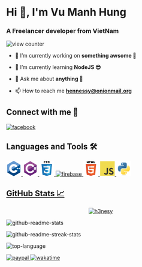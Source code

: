 # Hi 👋, I'm Vu Manh Hung
### A Freelancer developer from VietNam

![view counter](https://komarev.com/ghpvc/?username=h3nesy&label=Profile%20views&color=0e75b6&style=flat-square)

- 🔭 I’m currently working on **something awsome 🥰**

- 🌱 I’m currently learning **NodeJS 😎**

- 💬 Ask me about **anything 🤣**

- 📫 How to reach me **hennessy@onionmail.org**


## Connect with me 👀
<!--<p align="left">
<a href="#" target="blank"><img align="center" src="https://cdn.jsdelivr.net/npm/simple-icons@3.0.1/icons/codepen.svg" alt="hoanghien0410" height="30" width="40" /></a>
<a href="#" target="blank"><img align="center" src="https://cdn.jsdelivr.net/npm/simple-icons@3.0.1/icons/linkedin.svg" alt="hoang-tran-69731113a" height="30" width="40" /></a>
<a href="#" target="blank"><img align="center" src="https://cdn.jsdelivr.net/npm/simple-icons@3.0.1/icons/stackoverflow.svg" alt="11898496" height="30" width="40" /></a>
<a href="#" target="blank"><img align="center" src="https://cdn.jsdelivr.net/npm/simple-icons@3.0.1/icons/facebook.svg" alt="99.hoangtran" height="30" width="40" /></a>
</p>-->

<a href="https://fb.com/hung.babe1" target="blank"><img align="center" src="https://img.shields.io/badge/Facebook-1877F2?style=for-the-badge&logo=facebook&logoColor=white" alt="facebook"/></a>


## Languages and Tools 🛠
<a href="https://www.w3schools.com/cpp/" target="_blank"> <img src="https://raw.githubusercontent.com/devicons/devicon/master/icons/cplusplus/cplusplus-original.svg" alt="cplusplus" width="40" height="40"/> </a> <a href="https://www.w3schools.com/cs/" target="_blank"> <img src="https://raw.githubusercontent.com/devicons/devicon/master/icons/csharp/csharp-original.svg" alt="csharp" width="40" height="40"/> </a> <a href="https://www.w3schools.com/css/" target="_blank"> <img src="https://raw.githubusercontent.com/devicons/devicon/master/icons/css3/css3-original-wordmark.svg" alt="css3" width="40" height="40"/> </a> </a> <a href="https://firebase.google.com/" target="_blank"> <img src="https://www.vectorlogo.zone/logos/firebase/firebase-icon.svg" alt="firebase" width="40" height="40"/> </a> <a href="https://www.w3.org/html/" target="_blank"> <img src="https://raw.githubusercontent.com/devicons/devicon/master/icons/html5/html5-original-wordmark.svg" alt="html5" width="40" height="40"/> </a> <a href="https://developer.mozilla.org/en-US/docs/Web/JavaScript" target="_blank"> <img src="https://raw.githubusercontent.com/devicons/devicon/master/icons/javascript/javascript-original.svg" alt="javascript" width="40" height="40"/> </a> <a href="https://www.python.org" target="_blank"> <img src="https://raw.githubusercontent.com/devicons/devicon/master/icons/python/python-original.svg" alt="python" width="40" height="40"/>
## GitHub Stats 📈

<p align="center"> <a href="https://github.com/ryo-ma/github-profile-trophy"><img src="https://github-profile-trophy.vercel.app/?username=h3nesy" alt="h3nesy" /></a> </p>

![github-readme-stats](https://github-readme-stats.vercel.app/api?username=h3nesy&count_private=true&show_icons=true&include_all_commits=true&theme=react)
  
![github-readme-streak-stats](https://github-readme-streak-stats.herokuapp.com/?user=h3nesy&theme=react)

![top-language](https://github-readme-stats.vercel.app/api/top-langs?username=h3nesy&count_private=true&show_icons=true&locale=en&layout=compact&theme=react)
  

<a href="https://www.paypal.me/B3rLiNx"><img src="https://img.shields.io/badge/support-PayPal-blue?logo=PayPal&style=flat-square&label=Donate" alt="paypal"/>
</a>
[![wakatime](https://wakatime.com/badge/user/9f4900c0-ca57-44b5-a4dc-6545ae68a5c9.svg)](https://wakatime.com/@9f4900c0-ca57-44b5-a4dc-6545ae68a5c9?style=social)
